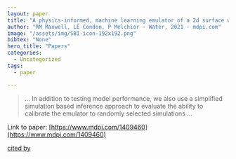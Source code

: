 ```yaml
---
layout: paper
title: "A physics-informed, machine learning emulator of a 2d surface water model: What temporal networks and simulation-based inference can help us learn about …"
author: "RM Maxwell, LE Condon, P Melchior - Water, 2021 - mdpi.com"
image: "/assets/img/SBI-icon-192x192.png"
bibtex: "None"
hero_title: "Papers"
categories:
  - Uncategorized
tags:
  - paper

---
```

>… In addition to testing model performance, we also use a simplified simulation based inference approach to evaluate the ability to calibrate the emulator to randomly selected simulations …

Link to paper: [https://www.mdpi.com/1409460](https://www.mdpi.com/1409460)

[cited by](https://scholar.google.com/scholar?cites=2115078919199993382&as_sdt=2005&sciodt=0,5&hl=en&num=20)
